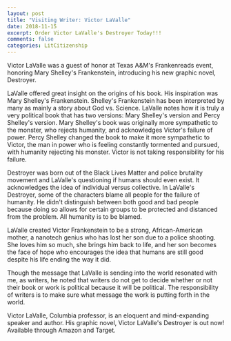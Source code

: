 ```yaml
---
layout: post
title: "Visiting Writer: Victor LaValle"
date: 2018-11-15
excerpt: Order Victor LaValle's Destroyer Today!!!
comments: false
categories: LitCitizenship
---
```

Victor LaValle was a guest of honor at Texas A&M's Frankenreads event, honoring Mary Shelley's Frankenstein, introducing his new graphic novel, Destroyer.

LaValle offered great insight on the origins of his book. His inspiration was Mary Shelley's Frankenstein. Shelley's Frankenstein has been interpreted by many as mainly a story about God vs. Science. LaValle notes how it is truly a very political book that has two versions: Mary Shelley's version and Percy Shelley's version.  Mary Shelley's book was originally more sympathetic to the monster, who rejects humanity, and acknowledges Victor's failure of power. Percy Shelley changed the book to make it more sympathetic to Victor, the man in power who is feeling constantly tormented and pursued, with humanity rejecting his monster. Victor is not taking responsibility for his failure.

Destroyer was born out of the Black Lives Matter and police brutality movement and LaValle's questioning if humans should even exist. It acknowledges the idea of individual versus collective. In LaValle's Destroyer, some of the characters blame all people for the failure of humanity. He didn't distinguish between both good and bad people because doing so allows for certain groups to be protected and distanced from the problem. All humanity is to be blamed.

LaValle created Victor Frankenstein to be a strong, African-American mother, a nanotech genius who has lost her son due to a police shooting. She loves him so much, she brings him back to life, and her son becomes the face of hope who encourages the idea that humans are still good despite his life ending the way it did.

Though the message that LaValle is sending into the world resonated with me, as writers, he noted that writers do not get to decide whether or not their book or work is political because it will be political. The responsibility of writers is to make sure what message the work is putting forth in the world.

Victor LaValle, Columbia professor, is an eloquent and mind-expanding speaker and author. His graphic novel, Victor LaValle's Destroyer is out now! Available through Amazon and Target.
